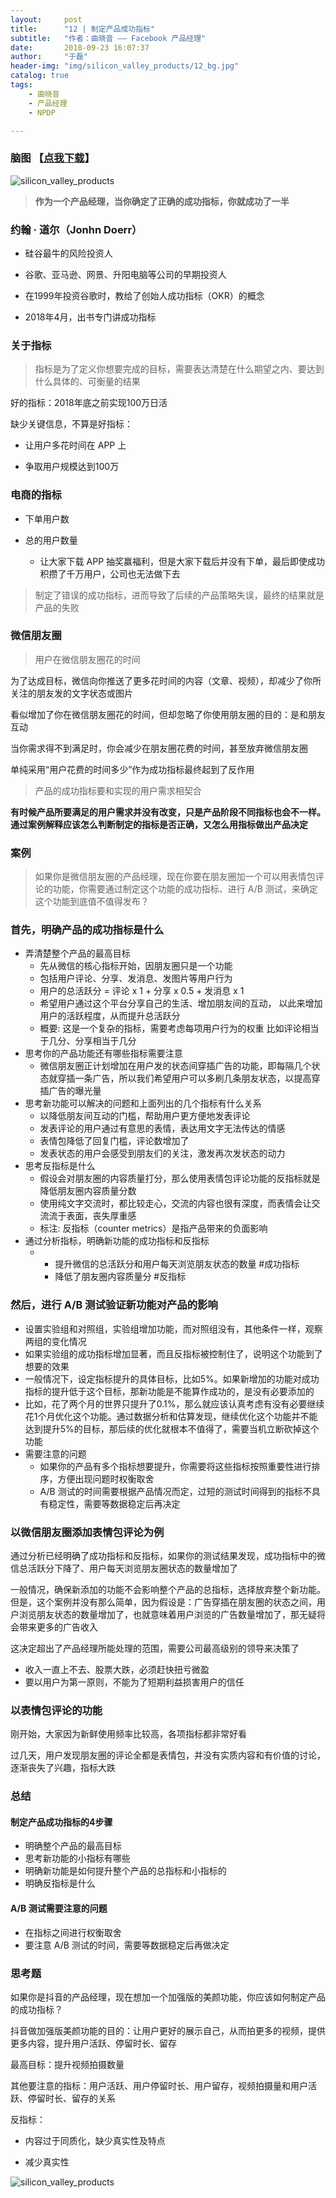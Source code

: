 ```yaml
---
layout:     post
title:      "12 | 制定产品成功指标"
subtitle:   "作者：曲晓音 —— Facebook 产品经理"
date:       2018-09-23 16:07:37
author:     "于磊"
header-img: "img/silicon_valley_products/12_bg.jpg"
catalog: true
tags:
    - 曲晓音
    - 产品经理
    - NPDP

---
```




### 脑图 【[点我下载](https://github.com/yuleizhuai/resources/raw/master/management/NPDP/Silicon_valley_products/12Develop_product_success_indicators.pdf)】

![silicon_valley_products](/img/silicon_valley_products/12Develop_product_success_indicators.png)



> **作为一个产品经理，当你确定了正确的成功指标，你就成功了一半**



### 约翰 · 道尔（Jonhn Doerr）

- 硅谷最牛的风险投资人

- 谷歌、亚马逊、网景、升阳电脑等公司的早期投资人

- 在1999年投资谷歌时，教给了创始人成功指标（OKR）的概念

- 2018年4月，出书专门讲成功指标



### 关于指标

> 指标是为了定义你想要完成的目标，需要表达清楚在什么期望之内、要达到什么具体的、可衡量的结果

好的指标：2018年底之前实现100万日活

缺少关键信息，不算是好指标：

- 让用户多花时间在 APP 上

- 争取用户规模达到100万



### 电商的指标

- 下单用户数

- 总的用户数量
  - 让大家下载 APP 抽奖赢福利，但是大家下载后并没有下单，最后即使成功积攒了千万用户，公司也无法做下去

> 制定了错误的成功指标，进而导致了后续的产品策略失误，最终的结果就是产品的失败



### 微信朋友圈

> 用户在微信朋友圈花的时间

为了达成目标，微信向你推送了更多花时间的内容（文章、视频），却减少了你所关注的朋友发的文字状态或图片

看似增加了你在微信朋友圈花的时间，但却忽略了你使用朋友圈的目的：是和朋友互动

当你需求得不到满足时，你会减少在朋友圈花费的时间，甚至放弃微信朋友圈

单纯采用“用户花费的时间多少”作为成功指标最终起到了反作用

> 产品的成功指标要和实现的用户需求相契合



**有时候产品所要满足的用户需求并没有改变，只是产品阶段不同指标也会不一样。通过案例解释应该怎么判断制定的指标是否正确，又怎么用指标做出产品决定**

### 案例

> 如果你是微信朋友圈的产品经理，现在你要在朋友圈加一个可以用表情包评论的功能，你需要通过制定这个功能的成功指标、进行 A/B 测试，来确定这个功能到底值不值得发布？

### 首先，明确产品的成功指标是什么

- 弄清楚整个产品的最高目标
  - 先从微信的核心指标开始，因朋友圈只是一个功能
  - 包括用户评论、分享、发消息、发图片等用户行为
  - 用户的总活跃分 = 评论 x 1 + 分享 x 0.5 + 发消息 x 1
  - 希望用户通过这个平台分享自己的生活、增加朋友间的互动， 以此来增加用户的活跃程度，从而提升总活跃分
  - 概要: 这是一个复杂的指标，需要考虑每项用户行为的权重
    比如评论相当于几分、分享相当于几分
- 思考你的产品功能还有哪些指标需要注意
  - 微信朋友圈正计划增加在用户发的状态间穿插广告的功能，即每隔几个状态就穿插一条广告，所以我们希望用户可以多刷几条朋友状态，以提高穿插广告的曝光量
- 思考新功能可以解决的问题和上面列出的几个指标有什么关系
  - 以降低朋友间互动的门槛，帮助用户更方便地发表评论
  - 发表评论的用户通过有意思的表情，表达用文字无法传达的情感
  - 表情包降低了回复门槛，评论数增加了
  - 发表状态的用户会感受到朋友们的关注，激发再次发状态的动力
- 思考反指标是什么
  - 假设会对朋友圈的内容质量打分，那么使用表情包评论功能的反指标就是降低朋友圈内容质量分数
  - 使用纯文字交流时，都比较走心，交流的内容也很有深度，而表情会让交流流于表面，丧失厚重感
  - 标注: 反指标（counter metrics）是指产品带来的负面影响
- 通过分析指标，明确新功能的成功指标和反指标
  - - 提升微信的总活跃分和用户每天浏览朋友状态的数量 #成功指标
    - 降低了朋友圈内容质量分 #反指标

### 然后，进行 A/B 测试验证新功能对产品的影响

- 设置实验组和对照组，实验组增加功能，而对照组没有，其他条件一样，观察两组的变化情况
- 如果实验组的成功指标增加显著，而且反指标被控制住了，说明这个功能到了想要的效果
- 一般情况下，设定指标提升的具体目标，比如5%。如果新增加的功能对成功指标的提升低于这个目标，那新功能是不能算作成功的，是没有必要添加的
- 比如，花了两个月的世界只提升了0.1%，那么就应该认真考虑有没有必要继续花1个月优化这个功能。通过数据分析和估算发现，继续优化这个功能并不能达到提升5%的目标，那后续的优化就根本不值得了，需要当机立断砍掉这个功能
- 需要注意的问题
  - 如果你的产品有多个指标想要提升，你需要将这些指标按照重要性进行排序，方便出现问题时权衡取舍
  - A/B 测试的时间需要根据产品情况而定，过短的测试时间得到的指标不具有稳定性，需要等数据稳定后再决定



### 以微信朋友圈添加表情包评论为例

通过分析已经明确了成功指标和反指标，如果你的测试结果发现，成功指标中的微信总活跃分下降了、用户每天浏览朋友圈状态的数量增加了

一般情况，确保新添加的功能不会影响整个产品的总指标，选择放弃整个新功能。但是，这个案例并没有那么简单，因为假设是：广告穿插在朋友圈的状态之间，用户浏览朋友状态的数量增加了，也就意味着用户浏览的广告数量增加了，那无疑将会带来更多的广告收入

这决定超出了产品经理所能处理的范围，需要公司最高级别的领导来决策了

- 收入一直上不去、股票大跌，必须赶快扭亏微盈
- 要以用户为第一原则，不能为了短期利益损害用户的信任



### 以表情包评论的功能

刚开始，大家因为新鲜使用频率比较高，各项指标都非常好看

过几天，用户发现朋友圈的评论全都是表情包，并没有实质内容和有价值的讨论，逐渐丧失了兴趣，指标大跌



### 总结

#### 制定产品成功指标的4步骤

- 明确整个产品的最高目标
- 思考新功能的小指标有哪些
- 明确新功能是如何提升整个产品的总指标和小指标的
- 明确反指标是什么

#### A/B 测试需要注意的问题

- 在指标之间进行权衡取舍
- 要注意 A/B 测试的时间，需要等数据稳定后再做决定



### 思考题

如果你是抖音的产品经理，现在想加一个加强版的美颜功能，你应该如何制定产品的成功指标？

抖音做加强版美颜功能的目的：让用户更好的展示自己，从而拍更多的视频，提供更多内容，提升用户活跃、停留时长、留存

最高目标：提升视频拍摄数量

其他要注意的指标：用户活跃、用户停留时长、用户留存，视频拍摄量和用户活跃、停留时长、留存的关系

反指标：

- 内容过于同质化，缺少真实性及特点

- 减少真实性



![silicon_valley_products](/img/silicon_valley_products/share.jpeg)









































